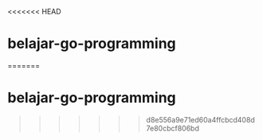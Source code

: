 <<<<<<< HEAD
# belajar-go-programming
=======
# belajar-go-programming
>>>>>>> d8e556a9e71ed60a4ffcbcd408d7e80cbcf806bd
